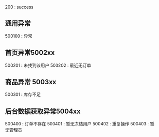 200 : success

## 通用异常

500100 : 异常

## 首页异常5002xx

500201 : 未找到该用户
500202 : 最近无订单

## 商品异常 5003xx

500301 : 库存不足

## 后台数据获取异常5004xx

500400 : 订单不存在
500401 : 暂无冻结用户
500402 : 重复操作
500403 : 暂无管理员